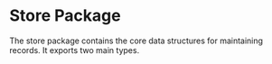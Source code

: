 # Store Package

The store package contains the core data structures for maintaining records. It exports two main types.